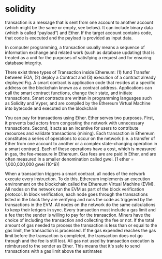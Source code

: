 # solidity
transaction is a message that is sent from one account to another account (which might be the same or empty, see below). It can include binary data (which is called “payload”) and Ether. If the target account contains code, that code is executed and the payload is provided as input data.

In computer programming, a transaction usually means a sequence of information exchange and related work (such as database updating) that is treated as a unit for the purposes of satisfying a request and for ensuring database integrity.

There exist three types of Transaction inside Ethereum: (1) fund Transfer between EOA, (2) deploy a Contract and (3) execution of a contract already deployed Fig.
A smart contract is application code that resides at a specific address on the blockchain known as a contract address. Applications can call the smart contract functions, change their state, and initiate transactions. Smart contracts are written in programming languages such as Solidity and Vyper, and are compiled by the Ethereum Virtual Machine into bytecode and executed on the blockchain

You can pay for transactions using Ether. Ether serves two purposes. First, it prevents bad actors from congesting the network with unnecessary transactions. Second, it acts as an incentive for users to contribute resources and validate transactions (mining). Each transaction in Ethereum constitutes a series of operations to occur on the network (i.e. a transfer of Ether from one account to another or a complex state-changing operation in a smart contract). Each of these operations have a cost, which is measured in gas, the fee-measure in Ethereum. Gas fees are are paid in Ether, and are often measured in a smaller denomination called gwei. [1 ether = 1,000,000,000 gwei (10^9)]

When a transaction triggers a smart contract, all nodes of the network execute every instruction. To do this, Ethereum implements an execution environment on the blockchain called the Ethereum Virtual Machine (EVM). All nodes on the network run the EVM as part of the block verification protocol. In block verification, each node goes through the transactions listed in the block they are verifying and runs the code as triggered by the transactions in the EVM. All nodes on the network do the same calculations to keep their ledgers in sync. Every transaction must include a gas limit and a fee that the sender is willing to pay for the transaction. Miners have the choice of including the transaction and collecting the fee or not. If the total amount of gas needed to process the transaction is less than or equal to the gas limit, the transaction is processed. If the gas expended reaches the gas limit before the transaction is completed, the transaction does not go through and the fee is still lost. All gas not used by transaction execution is reimbursed to the sender as Ether. This means that it's safe to send transactions with a gas limit above the estimates

